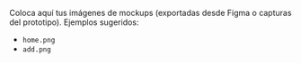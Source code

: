 Coloca aquí tus imágenes de mockups (exportadas desde Figma o capturas del prototipo).
Ejemplos sugeridos:
- `home.png`
- `add.png`
